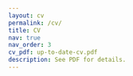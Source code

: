 ```yaml
---
layout: cv
permalink: /cv/
title: CV
nav: true
nav_order: 3
cv_pdf: up-to-date-cv.pdf
description: See PDF for details.
---
```

